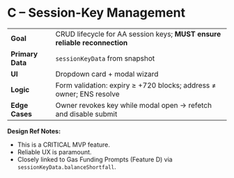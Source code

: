 # C – Session-Key Management

|  |  |
|---|---|
| **Goal** | CRUD lifecycle for AA session keys; **MUST ensure reliable reconnection** |
| **Primary Data** | `sessionKeyData` from snapshot |
| **UI** | Dropdown card + modal wizard |
| **Logic** | Form validation: expiry ≥ +720 blocks; address ≠ owner; ENS resolve |
| **Edge Cases** | Owner revokes key while modal open → refetch and disable submit |

**Design Ref Notes:**
*   This is a CRITICAL MVP feature.
*   Reliable UX is paramount.
*   Closely linked to Gas Funding Prompts (Feature D) via `sessionKeyData.balanceShortfall`.
